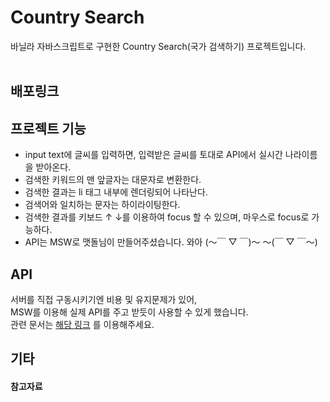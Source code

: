 # Country Search

바닐라 자바스크립트로 구현한 Country Search(국가 검색하기) 프로젝트입니다. <br/> <br/>


## 배포링크



## 프로젝트 기능

- input text에 글씨를 입력하면, 입력받은 글씨를 토대로 API에서 실시간 나라이름을 받아온다.
- 검색한 키워드의 맨 앞글자는 대문자로 변환한다.
- 검색한 결과는 li 태그 내부에 렌더링되어 나타난다.
- 검색어와 일치하는 문자는 하이라이팅한다.
- 검색한 결과를 키보드 ↑ ↓를 이용하여 focus 할 수 있으며, 마우스로 focus로 가능하다.
- API는 MSW로 맷돌님이 만들어주셨습니다. 와아 (〜￣ ▽ ￣)〜 〜(￣ ▽ ￣〜)


## API

서버를 직접 구동시키기엔 비용 및 유지문제가 있어, <br/>
MSW를 이용해 실제 API를 주고 받듯이 사용할 수 있게 했습니다. <br/>
관련 문서는 [해당 링크](https://github.com/Awesome-Tomato/CodeReview/blob/main/countrySearch_js/msw/README.md) 를 이용해주세요.


## 기타


#### 참고자료
